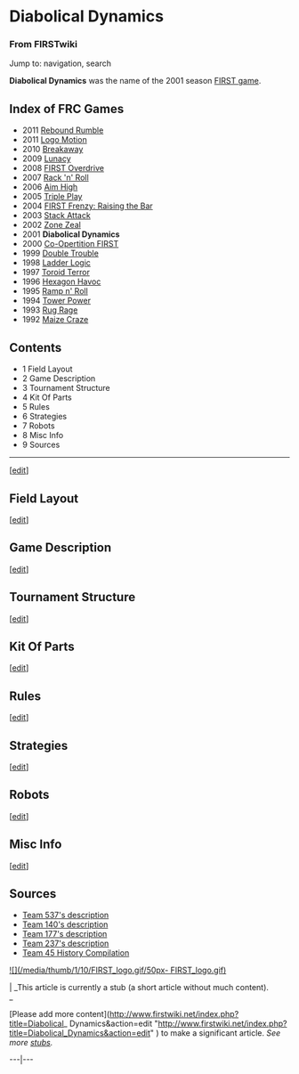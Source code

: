 

# Diabolical Dynamics

### From FIRSTwiki

Jump to: navigation, search

  

**Diabolical Dynamics** was the name of the 2001 season [FIRST game](FRC_Games "FRC Games" ). 

Index of FRC Games  
---  
  
  * 2011 [Rebound Rumble](Rebound_Rumble "Rebound Rumble" )
  * 2011 [Logo Motion](Logo_Motion "Logo Motion" )
  * 2010 [Breakaway](Breakaway "Breakaway" )
  * 2009 [Lunacy](Lunacy "Lunacy" )
  * 2008 [FIRST Overdrive](FIRST_Overdrive "FIRST Overdrive" )
  * 2007 [Rack 'n' Roll](Rack_%27n%27_Roll "Rack 'n' Roll" )
  * 2006 [Aim High](Aim_High "Aim High" )
  * 2005 [Triple Play](Triple_Play "Triple Play" )
  * 2004 [FIRST Frenzy: Raising the Bar](FIRST_Frenzy:_Raising_the_Bar "FIRST Frenzy: Raising the Bar" )
  * 2003 [Stack Attack](Stack_Attack "Stack Attack" )
  * 2002 [Zone Zeal](Zone_Zeal "Zone Zeal" )
  * 2001 **Diabolical Dynamics**
  * 2000 [Co-Opertition FIRST](Co-Opertition_FIRST "Co-Opertition FIRST" )
  * 1999 [Double Trouble](Double_Trouble "Double Trouble" )
  * 1998 [Ladder Logic](Ladder_Logic "Ladder Logic" )
  * 1997 [Toroid Terror](Toroid_Terror "Toroid Terror" )
  * 1996 [Hexagon Havoc](Hexagon_Havoc "Hexagon Havoc" )
  * 1995 [Ramp n' Roll](Ramp_n%27_Roll "Ramp n' Roll" )
  * 1994 [Tower Power](Tower_Power "Tower Power" )
  * 1993 [Rug Rage](Rug_Rage "Rug Rage" )
  * 1992 [Maize Craze](Maize_Craze "Maize Craze" )  
  
  

## Contents

  * 1 Field Layout
  * 2 Game Description
  * 3 Tournament Structure
  * 4 Kit Of Parts
  * 5 Rules
  * 6 Strategies
  * 7 Robots
  * 8 Misc Info
  * 9 Sources  
---  
  
[[edit](/index.php?title=Diabolical_Dynamics&action=edit&section=1 "Edit
section: Field Layout" )]

## Field Layout

[[edit](/index.php?title=Diabolical_Dynamics&action=edit&section=2 "Edit
section: Game Description" )]

## Game Description

[[edit](/index.php?title=Diabolical_Dynamics&action=edit&section=3 "Edit
section: Tournament Structure" )]

## Tournament Structure

[[edit](/index.php?title=Diabolical_Dynamics&action=edit&section=4 "Edit
section: Kit Of Parts" )]

## Kit Of Parts

[[edit](/index.php?title=Diabolical_Dynamics&action=edit&section=5 "Edit
section: Rules" )]

## Rules

[[edit](/index.php?title=Diabolical_Dynamics&action=edit&section=6 "Edit
section: Strategies" )]

## Strategies

[[edit](/index.php?title=Diabolical_Dynamics&action=edit&section=7 "Edit
section: Robots" )]

## Robots

[[edit](/index.php?title=Diabolical_Dynamics&action=edit&section=8 "Edit
section: Misc Info" )]

## Misc Info

[[edit](/index.php?title=Diabolical_Dynamics&action=edit&section=9 "Edit
section: Sources" )]

## Sources

  * [Team 537's description](http://www.team537.com/history.php?year=2001 "http://www.team537.com/history.php?year=2001" )
  * [Team 140's description](http://www.surko.net/first/competition/2001/index.html "http://www.surko.net/first/competition/2001/index.html" )
  * [Team 177's description](http://www.swindsor.k12.ct.us/Highschool/activities/clubs/first/2001.html "http://www.swindsor.k12.ct.us/Highschool/activities/clubs/first/2001.html" )
  * [Team 237's description](http://www.team237.com/2001game.html "http://www.team237.com/2001game.html" )
  * [Team 45 History Compilation](http://www.technokats.org/historyproject.php "http://www.technokats.org/historyproject.php" )

[![](/media/thumb/1/10/FIRST_logo.gif/50px-
FIRST_logo.gif)](Image:FIRST_logo.gif "" )

|  _This article is currently a stub (a short article without much content).  
_

[Please add more content](http://www.firstwiki.net/index.php?title=Diabolical_
Dynamics&action=edit
"http://www.firstwiki.net/index.php?title=Diabolical_Dynamics&action=edit" )
to make a significant article. _See more [stubs](Special:Shortpages
"Special:Shortpages" )._  
  
---|---  
  
